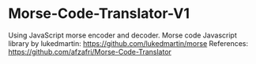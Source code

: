 # Morse-Code-Translator-V1
Using JavaScript morse encoder and decoder.
Morse code Javascript library by lukedmartin: https://github.com/lukedmartin/morse
References: https://github.com/afzafri/Morse-Code-Translator
